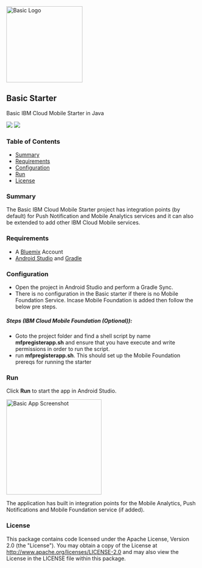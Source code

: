 <img src="https://bluemixassets.eu-gb.mybluemix.net/api/Products/image/logos/basic.svg?key=[starter-basic]&event=readme-image-view" alt="Basic Logo" width="200px"/>

## Basic Starter
Basic IBM Cloud Mobile Starter in Java

[![](https://img.shields.io/badge/bluemix-powered-blue.svg)](https://bluemix.net)
[![](https://img.shields.io/badge/platform-android-lightgrey.svg?style=flat)](https://developer.android.com/index.html)

### Table of Contents
* [Summary](#summary)
* [Requirements](#requirements)
* [Configuration](#configuration)
* [Run](#run)
* [License](#license)

### Summary

The Basic IBM Cloud Mobile Starter project has integration points (by default) for Push Notification and Mobile Analytics services and it can also be extended to add other IBM Cloud Mobile services.

### Requirements

* A [Bluemix](http://bluemix.net) Account
* [Android Studio](https://developer.android.com/studio/index.html) and [Gradle](https://gradle.org/gradle-download/)

### Configuration

* Open the project in Android Studio and perform a Gradle Sync.
* There is no configuration in the Basic starter if there is no Mobile Foundation Service. Incase Mobile Foundation is added then follow the below pre steps.

##### Steps (IBM Cloud Mobile Foundation (Optional)):

* Goto the project folder and find a shell script by name **mfpregisterapp.sh** and ensure that you have execute and write permissions in order to run the script.
* run **mfpregisterapp.sh**. This should set up the Mobile Foundation prereqs for running the starter

### Run

Click **Run** to start the app in Android Studio.

<img src="README_Images/basic.png" alt="Basic App Screenshot" width="250px"/>

The application has built in integration points for the Mobile Analytics, Push Notifications and Mobile Foundation service (if added).


### License
This package contains code licensed under the Apache License, Version 2.0 (the "License"). You may obtain a copy of the License at http://www.apache.org/licenses/LICENSE-2.0 and may also view the License in the LICENSE file within this package.
